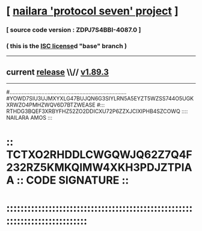 
# [ [nailara 'protocol seven' project](http://nailara.network/) ]

### [ source code version : ZDPJ7S4BBI-4087.0 ]

### ( this is the [ISC license](license)d "base" branch )
---
## current [release](https://github.com/nailara-technologies/protocol-7/releases) \\\\// [v1.89.3](https://github.com/nailara-technologies/protocol-7/releases/tag/v1.89.3)
---

#.............................................................................
#YOWD7SIU3UJMXYXLG47BUJQN6G3SIYLRN5A5EYZT5WZSS744O5UGKXRWZO4PMHZWQV6D7BTZWEASE
#::: RTHDG3BQEF3XRBYFHZ52ZO2DDICXU72P6ZZXJCIXIPHB4SZCOWQ :::: NAILARA AMOS :::
# :: TCTXO2RHDDLCWGQWJQ62Z7Q4F232RZ5KMKQIMW4XKH3PDJZTPIAA :: CODE SIGNATURE ::
# ::::::::::::::::::::::::::::::::::::::::::::::::::::::::::::::::::::::::::::
